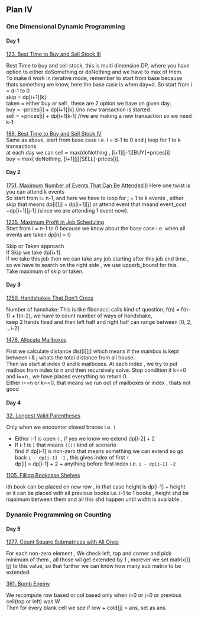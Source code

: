 ## Plan IV 
###  One Dimensional Dynamic Programming  
#### Day 1  
[123. Best Time to Buy and Sell Stock III](https://leetcode.com/problems/best-time-to-buy-and-sell-stock-iii/)  

Best Time to buy and sell stock, this is multi dimension DP, where you have option to either doSomething or doNothing and we have to max of them.  
To make it work in iterative mode, remember to start from base because thats something we know, here the base case is when day=d. 
So start from i = d-1 to 0  
skip = dp[i+1][k]  
taken = either buy or sell , these are 2 option we have on given day.  
buy = -prices[i] + dp[i+1][k]  //no new transaction is started  
sell = +prices[i] + dp[i+1[k-1] //we are making a new transaction so we need k-1 

[188. Best Time to Buy and Sell Stock IV](https://leetcode.com/problems/best-time-to-buy-and-sell-stock-iv/)  
Same as above, start from base case i.e. i = d-1 to 0 and j loop for 1 to k transactions.  
at each day we can sell = max(doNothing , [i+1][j-1][BUY]+prices[i]  
buy = max( doNothing, [i+1][j][SELL]-prices[i].  

#### Day 2 
[1751. Maximum Number of Events That Can Be Attended II](https://leetcode.com/problems/maximum-number-of-events-that-can-be-attended-ii/)
Here one twist is you can attend k events  
So start from i= n-1, and here we have to loop for j = 1 to k events , either skip that means dp[i][j] = dp[i+1][j]
or attend event that meand event_cost +dp[i+1][j-1] (since we are attending 1 event now).  

[1235. Maximum Profit in Job Scheduling](https://leetcode.com/problems/maximum-profit-in-job-scheduling/)  
Start from i = n-1 to 0 because we know about the base case i.e. when all events are taken dp[n] = 0  

Skip or Taken approach  
If Skip we take dp[i+1]  
if we take this job then we can take any job starting after this job end time , so we have to search on the right side , we use upperb_bound for this.  
Take maximum of skip or taken.  


#### Day 3 

[1259. Handshakes That Don't Cross](https://leetcode.com/problems/handshakes-that-dont-cross/)  

Number of hanshake: This is like fibonacci calls kind of question, f(n) = f(n-1) + f(n-2), we have to count number of ways of handshake,  
keep 2 hands fixed and then left half and right half can range between [0, 2, ...i-2]  

[1478. Allocate Mailboxes](https://leetcode.com/problems/allocate-mailboxes/)  

First we calculate distance dist[i][j] which means if the mainbox is kept between i & j whats the total distance from all house.  
Then we start at index 0 and k mailboxes.
At each index , we try to put mailbox from index to n  and then recursively solve.
Stop condition if k==0 and i==n , we have placed everything so return 0.  
Either i==n or k==0, that means we run out of mailboxes or index , thats not good 

#### Day 4  

[32. Longest Valid Parentheses](https://leetcode.com/problems/longest-valid-parentheses/)  

Only when we encounter closed braces i.e. ```)```  
 - Either i-1 is open ```(```  , if yes we know we extend dp[i-2] + 2
 - If i-1 is ```)``` that means ```(())``` kind of scenario  
   find if dp[i-1] is non-zero that means something we can extend so go back ```i - dp[i-1] -1``` , this gives index of first ```(```  
   dp[i] = dp[i-1] + 2 + anything before first index i.e. ```i - dp[i-1] -2```

[1105. Filling Bookcase Shelves](https://leetcode.com/problems/filling-bookcase-shelves/)  

ith book can be placed on new row , in that case height is dp[i-1] +  height  
or it can be placed with all previous books i.e. i-1 to 1 books , height shd be maximum between them and all this shd happen until width is available .  

###  Dynamic Programming on Counting

#### Day 5  

[1277. Count Square Submatrices with All Ones](https://leetcode.com/problems/count-square-submatrices-with-all-ones/)  

For each non-zero element , We check left, top and corner and pick minimum of them ,  all those wil get extended by 1 , morever we set matrix[i][j] to this value,
so that further we can know how many sub matrix to be extended.  

[361. Bomb Enemy](https://leetcode.com/problems/bomb-enemy/)  

We recompute row based or col based only when  i=0 or j=0 or previous cell(top or left) was W.  
Then for every blank cell we see if row + cold[j] > ans, set as ans.  




